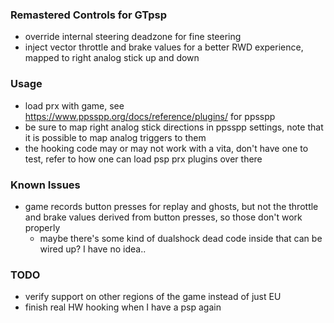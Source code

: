 ### Remastered Controls for GTpsp

- override internal steering deadzone for fine steering
- inject vector throttle and brake values for a better RWD experience, mapped to right analog stick up and down

### Usage

- load prx with game, see https://www.ppsspp.org/docs/reference/plugins/ for ppsspp
- be sure to map right analog stick directions in ppsspp settings, note that it is possible to map analog triggers to them
- the hooking code may or may not work with a vita, don't have one to test, refer to how one can load psp prx plugins over there

### Known Issues

- game records button presses for replay and ghosts, but not the throttle and brake values derived from button presses, so those don't work properly
	- maybe there's some kind of dualshock dead code inside that can be wired up? I have no idea..

### TODO

- verify support on other regions of the game instead of just EU
- finish real HW hooking when I have a psp again
